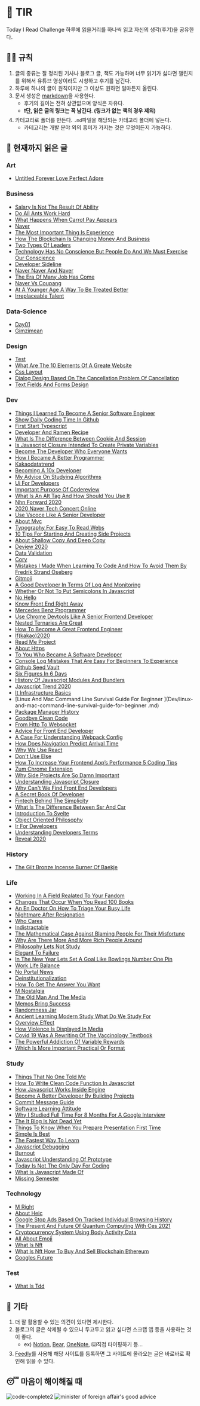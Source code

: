 # 📖 TIR
Today I Read Challenge
하루에 읽을거리를 하나씩 읽고 자신의 생각(후기)을 공유한다.   

## 👩‍⚖️ 규칙  

1. 글의 종류는 잘 정리된 기사나 블로그 글, 책도 가능하며 너무 읽기가 싫다면 챌린지를 위해서 유튜브 영상이라도 시청하고 후기를 남긴다. 
2. 하루에 하나의 글이 원칙이지만 그 이상도 원하면 얼마든지 올린다. 
3. 문서 생성은 [markdown](https://gist.github.com/ihoneymon/652be052a0727ad59601)을 사용한다.   
    - 후기의 길이는 전혀 상관없으며 양식은 자유다.  
    - **❗단, 읽은 글의 링크는 꼭 남긴다. (링크가 없는 책의 경우 제외)** 
4. 카테고리로 폴더를 만든다. `.md`파일을 해당되는 카테고리 폴더에 넣는다.   
    - 카테고리는 개발 분야 외의 흥미가 가지는 것은 무엇이든지 가능하다.   

## 📰 현재까지 읽은 글  
### Art

- [Untitled Forever Love Perfect Adore](Art/untitled-forever-love-perfect-adore.md)

### Business

- [Salary Is Not The Result Of Ability](Business/Salary-is-not-the-result-of-ability..md)
- [Do All Ants Work Hard](Business/do-all-ants-work-hard.md)
- [What Happens When Carrot Pay Appears](Business/what-happens-when-carrot-pay-appears.md)
- [Naver](Business/naver.md)
- [The Most Important Thing Is Experience](Business/the-most-important-thing-is-experience.md)
- [How The Blockchain Is Changing Money And Business](Business/how-the-blockchain-is-changing-money-and-business.md)
- [Two Types Of Leaders](Business/two-types-of-leaders.md)
- [Technology Has No Conscience But People Do And We Must Exercise Our Conscience](Business/technology-has-no-conscience-but-people-do-and-we-must-exercise-our-conscience.md)
- [Developer Sideline](Business/developer-sideline.md)
- [Naver Naver And Naver](Business/naver-naver-and-naver.md)
- [The Era Of Many Job Has Come](Business/the-era-of-many-job-has-come.md)
- [Naver Vs Coupang](Business/naver-vs-coupang.md)
- [At A Younger Age A Way To Be Treated Better](Business/at-a-younger-age-a-way-to-be-treated-better.md)
- [Irreplaceable Talent](Business/irreplaceable-talent.md)

### Data-Science

- [Day01](Data-Science/Day01.md)
- [Gimzimean](Data-Science/GIMZIMEAN.md)

### Design

- [Test](Design/test.md)
- [What Are The 10 Elements Of A Greate Website](Design/what-are-the-10-elements-of-a-greate-website.md)
- [Css Layout](Design/css-layout.md)
- [Dialog Design Based On The Cancellation Problem Of Cancellation](Design/dialog-design-based-on-the-cancellation-problem-of-cancellation.md)
- [Text Fields And Forms Design](Design/text-fields-and-forms-design.md)

### Dev

- [Things I Learned To Become A Senior Software Engineer](Dev/things-i-learned-to-become-a-senior-software-engineer.md)
- [Show Daily Coding Time In Github](Dev/show-daily-coding-time-in-github.md)
- [First Start Typescript](Dev/first-start-typescript.md)
- [Developer And Ramen Recipe](Dev/developer-and-ramen-recipe.md)
- [What Is The Difference Between Cookie And Session](Dev/what-is-the-difference-between-cookie-and-session.md)
- [Is Javascript Closure Intended To Create Private Variables](Dev/is-javascript-closure-intended-to-create-private-variables.md)
- [Become The Developer Who Everyone Wants](Dev/become-the-developer-who-everyone-wants.md)
- [How I Became A Better Programmer](Dev/how-i-became-a-better-programmer.md)
- [Kakaodatatrend](Dev/kakaodatatrend.md)
- [Becoming A 10x Developer](Dev/becoming-a-10x-developer.md)
- [My Advice On Studying Algorithms](Dev/my-advice-on-studying-algorithms.md)
- [Ui For Developers](Dev/ui-for-developers.md)
- [Important Purpose Of Codereview](Dev/important-purpose-of-codereview.md)
- [What Is An Alt Tag And How Should You Use It](Dev/what-is-an-alt-tag-and-how-should-you-use-it.md)
- [Nhn Forward 2020](Dev/nhn-forward-2020.md)
- [2020 Naver Tech Concert Online](Dev/2020-naver-tech-concert-online.md)
- [Use Vscoce Like A Senior Developer](Dev/use-vscoce-like-a-senior-developer.md)
- [About Mvc](Dev/about-mvc.md)
- [Typography For Easy To Read Webs](Dev/typography-for-easy-to-read-webs.md)
- [10 Tips For Starting And Creating Side Projects](Dev/10-tips-for-starting-and-creating-side-projects.md)
- [About Shallow Copy And Deep Copy](Dev/about-shallow-copy-and-deep-copy.md)
- [Deview 2020](Dev/deview-2020.md)
- [Data Validation](Dev/data-validation.md)
- [Cory](Dev/cory.md)
- [Mistakes I Made When Learning To Code And How To Avoid Them By Fredrik Strand Oseberg](Dev/mistakes-i-made-when-learning-to-code-and-how-to-avoid-them-by-fredrik-strand-oseberg.md)
- [Gitmoji](Dev/gitmoji.md)
- [A Good Developer In Terms Of Log And Monitoring](Dev/a-good-developer-in-terms-of-log-and-monitoring.md)
- [Whether Or Not To Put Semicolons In Javascript](Dev/whether-or-not-to-put-semicolons-in-javaScript.md)
- [No Hello](Dev/no-hello.md)
- [Know Front End Right Away](Dev/know-front-end-right-away.md)
- [Mercedes Benz Programmer](Dev/mercedes-benz-programmer.md)
- [Use Chrome Devtools Like A Senior Frontend Developer](Dev/use-chrome-devTools-like-a-senior-frontend-developer.md)
- [Nested Ternaries Are Great](Dev/nested-ternaries-are-great.md)
- [How To Become A Great Frontend Engineer](Dev/how-to-become-a-great-frontend-engineer.md)
- [If(kakao)2020](Dev/if(kakao)2020.md)
- [Read Me Project](Dev/read-me-project.md)
- [About Https](Dev/about-https.md)
- [To You Who Became A Software Developer](Dev/to-you-who-became-a-software-developer.md)
- [Console Log Mistakes That Are Easy For Beginners To Experience](Dev/console-log-mistakes-that-are-easy-for-beginners-to-experience.md)
- [Github Seed Vault](Dev/github-seed-vault.md)
- [Six Figures In 6 Days](Dev/six-figures-in-6-days.md)
- [History Of Javascript Modules And Bundlers](Dev/history-of-javascript-modules-and-bundlers.md)
- [Javascript Trend 2020](Dev/javascript-trend-2020.md)
- [It Infrastructure Basics](Dev/it-infrastructure-basics.md)
- [Linux And Mac Command Line Survival Guide For Beginner
](Dev/linux-and-mac-command-line-survival-guide-for-beginner
.md)
- [Package Manager History](Dev/package-manager-history.md)
- [Goodbye Clean Code](Dev/goodbye-clean-code.md)
- [From Http To Websocket](Dev/from-HTTP-to-WEBSOCKET.md)
- [Advice For Front End Developer](Dev/advice-for-front-end-developer.md)
- [A Case For Understanding Webpack Config](Dev/a-case-for-understanding-webpack-config.md)
- [How Does Navigation Predict Arrival Time](Dev/how-does-navigation-predict-arrival-time.md)
- [Why We Use React](Dev/why-we-use-react.md)
- [Don't Use Else](Dev/don't-use-else.md)
- [How To Increase Your Frontend App’s Performance 5 Coding Tips](Dev/how-to-increase-your-frontend-app’s-performance-5-coding-tips.md)
- [Zum Chrome Extension](Dev/zum-chrome-extension.md)
- [Why Side Projects Are So Damn Important](Dev/why-side-projects-are-so-damn-important.md)
- [Understanding Javascript Closure](Dev/understanding-javascript-closure.md)
- [Why Can't We Find Front End Developers](Dev/why-can't-we-find-front-end-developers.md)
- [A Secret Book Of Developer](Dev/a-secret-book-of-developer.md)
- [Fintech Behind The Simplicity](Dev/fintech-behind-the-simplicity.md)
- [What Is The Difference Between Ssr And Csr](Dev/what-is-the-difference-between-SSR-and-CSR.md)
- [Introduction To Svelte](Dev/introduction-to-svelte.md)
- [Object Oriented Philosophy](Dev/object-oriented-philosophy.md)
- [Ir For Developers](Dev/ir-for-developers.md)
- [Understanding Developers Terms](Dev/understanding-developers-terms.md)
- [Reveal 2020](Dev/reveal-2020.md)

### History

- [The Gilt Bronze Incense Burner Of Baekje](History/the-gilt-bronze-incense-burner-of-baekje.md)

### Life

- [Working In A Field Realated To Your Fandom](Life/working-in-a-field-realated-to-your-fandom.md)
- [Changes That Occur When You Read 100 Books](Life/changes-that-occur-when-you-read-100-books.md)
- [An En Doctor On How To Triage Your Busy Life](Life/an-en-doctor-on-how-to-triage-your-busy-life.md)
- [Nightmare After Resignation](Life/nightmare-after-resignation.md)
- [Who Cares](Life/who-cares.md)
- [Indistractable](Life/indistractable.md)
- [The Mathematical Case Against Blaming People For Their Misfortune](Life/the-mathematical-case-against-blaming-people-for-their-misfortune.md)
- [Why Are There More And More Rich People Around](Life/why-are-there-more-and-more-rich-people-around.md)
- [Philosophy Lets Not Study](Life/philosophy-lets-not-study.md)
- [Elegant To Failure](Life/elegant-to-failure.md)
- [In The New Year Lets Set A Goal Like Bowlings Number One Pin](Life/in-the-new-year-lets-set-a-goal-like-bowlings-number-one-pin.md)
- [Work Life Balance](Life/work-life-balance.md)
- [No Portal News](Life/no-portal-news.md)
- [Deinstitutionalization](Life/deinstitutionalization.md)
- [How To Get The Answer You Want](Life/how-to-get-the-answer-you-want.md)
- [M Nostalgia](Life/m-nostalgia.md)
- [The Old Man And The Media](Life/the-old-man-and-the-media.md)
- [Memos Bring Success](Life/memos-bring-success.md)
- [Randomness Jar](Life/randomness-jar.md)
- [Ancient Learning Modern Study What Do We Study For](Life/ancient-learning-modern-study-what-do-we-study-for.md)
- [Overview Effect](Life/overview-effect.md)
- [How Violence Is Displayed In Media](Life/how-violence-is-displayed-in-media.md)
- [Covid 19 Was A Rewriting Of The Vaccinology Textbook](Life/COVID-19-was-a-rewriting-of-the-vaccinology-textbook.md)
- [The Powerful Addiction Of Variable Rewards](Life/the-powerful-addiction-of-variable-rewards.md)
- [Which Is More Important Practical Or Format](Life/which-is-more-important-practical-or-format.md)

### Study

- [Things That No One Told Me](Study/things-that-no-one-told-me.md)
- [How To Write Clean Code Function In Javascript](Study/how-to-write-clean-code-function-in-javascript.md)
- [How Javascript Works Inside Engine](Study/how-javascript-works-inside-engine.md)
- [Become A Better Developer By Building Projects](Study/become-a-better-developer-by-building-projects.md)
- [Commit Message Guide](Study/commit-message-guide.md)
- [Software Learning Attitude](Study/software-learning-attitude.md)
- [Why I Studied Full Time For 8 Months For A Google Interview](Study/why-i-studied-full-time-for-8-months-for-a-google-interview.md)
- [The It Blog Is Not Dead Yet](Study/the-IT-blog-is-not-dead-yet.md)
- [Things To Know When You Prepare Presentation First Time](Study/things-to-know-when-you-prepare-presentation-first-time.md)
- [Simple Is Best](Study/simple-is-best.md)
- [The Fastest Way To Learn](Study/the-fastest-way-to-learn.md)
- [Javascript Debugging](Study/javascript-debugging.md)
- [Burnout](Study/burnout.md)
- [Javascript Understanding Of Prototype](Study/javascript-understanding-of-prototype.md)
- [Today Is Not The Only Day For Coding](Study/today-is-not-the-only-day-for-coding.md)
- [What Is Javascript Made Of](Study/what-is-javascript-made-of.md)
- [Missing Semester](Study/missing-semester.md)

### Technology

- [M Right](Technology/m-right.md)
- [About Heic](Technology/about-heic.md)
- [Google Stop Ads Based On Tracked Individual Browsing History](Technology/google-stop-ads-based-on-tracked-individual-browsing-history.md)
- [The Present And Future Of Quantum Computing With Ces 2021](Technology/the-present-and-future-of-quantum-computing-with-ces-2021.md)
- [Cryptocurrency System Using Body Activity Data](Technology/cryptocurrency-system-using-body-activity-data.md)
- [All About Emoji](Technology/all-about-emoji.md)
- [What Is Nft](Technology/what-is-nft.md)
- [What Is Nft How To Buy And Sell Blockchain Ethereum](Technology/what-is-nft-how-to-buy-and-sell-blockchain-ethereum.md)
- [Googles Future](Technology/googles-future.md)

### Test

- [What Is Tdd](Test/what-is-TDD.md)

## 💬 기타  
1. 더 잘 활용할 수 있는 의견이 있다면 제시한다.  
2. 블로그의 글은 삭제될 수 있으니 두고두고 읽고 싶다면 스크랩 앱 등을 사용하는 것이 좋다.  
    - ex) [Notion](https://www.notion.so/), [Bear](https://bear.app/), [OneNote](https://www.onenote.com/), ⌨️직접 타이핑하기 등...
3. [Feedly](https://feedly.com/)를 사용해 해당 사이트를 등록하면 그 사이트에 올라오는 글은 바로바로 확인해 읽을 수 있다.   


## 😴 마음이 해이해질 때 

![code-complete2](img/IMG_7770.jpg)
![minister of foreign affair's good advice](img/kang.png)
